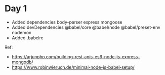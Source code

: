 # Day 1

- Added dependencies body-parser express mongoose
- Added devDependencies @babel/core @babel/node @babel/preset-env nodemon
- Added .babelrc

Ref:
- https://arjunphp.com/building-rest-apis-es6-node-js-express-mongodb/
- https://www.robinwieruch.de/minimal-node-js-babel-setup/
